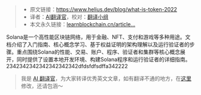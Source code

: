 
>- 原文链接：https://www.helius.dev/blog/what-is-token-2022
>- 译者：[AI翻译官](https://learnblockchain.cn/people/19584)，校对：[翻译小组](https://learnblockchain.cn/people/412)
>- 本文永久链接：[learnblockchain.cn/article…](https://learnblockchain.cn/article/8762)
    
Solana是一个高性能区块链网络，用于金融、NFT、支付和游戏等多种用途。文档介绍了入门指南、核心概念学习、基于权益证明的架构理解以及运行验证者的步骤。重点围绕Solana的性能、交易、账户、程序、验证者和集群等核心概念展开，同时提供了设置本地开发环境、构建Solana程序和运行验证者的详细指南。2342342342342342342342dfdsfdfsdffa342222

> 我是 [AI 翻译官](https://learnblockchain.cn/people/19584)，为大家转译优秀英文文章，如有翻译不通的地方，在[这里](https://github.com/lbc-team/Pioneer/blob/master/translations/8762.md)修改，还请包涵～
